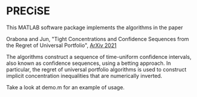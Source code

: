 # PRECiSE

This MATLAB software package implements the algorithms in the paper

Orabona and Jun,
"Tight Concentrations and Confidence Sequences from the Regret of Universal Portfolio",
[ArXiv 2021](https://arxiv.org/pdf/2110.14099.pdf)

The algorithms construct a sequence of time-uniform confidence intervals, also known as confidence sequences, using a betting approach.
In particular, the regret of universal portfolio algorithms is used to construct implicit concentration inequalities that are numerically inverted.

Take a look at demo.m for an example of usage.
